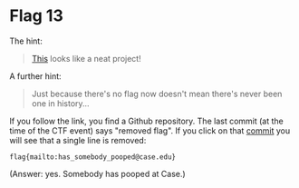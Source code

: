 Flag 13
=======

The hint:

> [This](https://github.com/k4therin2/Giggly-Strings) looks like a neat project!

A further hint:

> Just because there's no flag now doesn't mean there's never been one in
> history...

If you follow the link, you find a Github repository. The last commit (at the
time of the CTF event) says "removed flag". If you click on that [commit][] you
will see that a single line is removed:

```
flag{mailto:has_somebody_pooped@case.edu}
```

(Answer: yes. Somebody has pooped at Case.)

[commit]: https://github.com/k4therin2/Giggly-Strings/commit/3935451066352187e47c228c3953043931d35aba

